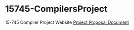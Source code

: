 # 15745-CompilersProject
15-745 Compiler Project Website
[Project Proposal Document](https://github.com/ashwinve/15745-CompilersProject/blob/main/project_proposal_document.pdf)

